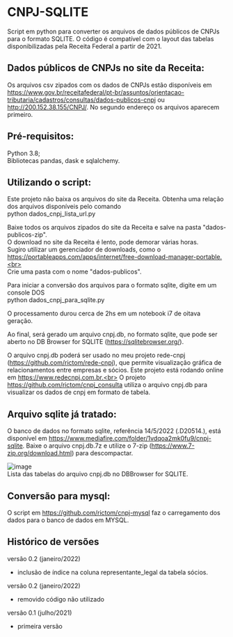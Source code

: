 # CNPJ-SQLITE
Script em python para converter os arquivos de dados públicos de CNPJs para o formato SQLITE. O código é compatível com o layout das tabelas disponibilizadas pela Receita Federal a partir de 2021.

## Dados públicos de CNPJs no site da Receita:
Os arquivos csv zipados com os dados de CNPJs estão disponíveis em https://www.gov.br/receitafederal/pt-br/assuntos/orientacao-tributaria/cadastros/consultas/dados-publicos-cnpj ou http://200.152.38.155/CNPJ/. No segundo endereço os arquivos aparecem primeiro. 

## Pré-requisitos:
Python 3.8;<br>
Bibliotecas pandas, dask e sqlalchemy.<br>

## Utilizando o script:
Este projeto não baixa os arquivos do site da Receita.  Obtenha uma relação dos arquivos disponíveis pelo comando<br>
python dados_cnpj_lista_url.py<br>

Baixe todos os arquivos zipados do site da Receita e salve na pasta "dados-publicos-zip".<br>
O download no site da Receita é lento, pode demorar várias horas. <br>Sugiro utilizar um gerenciador de downloads, como o https://portableapps.com/apps/internet/free-download-manager-portable.<br><br>
Crie uma pasta com o nome "dados-publicos".<br>

Para iniciar a conversão dos arquivos para o formato sqlite, digite em um console DOS<br>
python dados_cnpj_para_sqlite.py<br>

O processamento durou cerca de 2hs em um notebook i7 de oitava geração.

Ao final, será gerado um arquivo cnpj.db, no formato sqlite, que pode ser aberto no DB Browser for SQLITE (https://sqlitebrowser.org/).<br>

O arquivo cnpj.db poderá ser usado no meu projeto rede-cnpj (https://github.com/rictom/rede-cnpj), que permite visualização gráfica de relacionamentos entre empresas e sócios. Este projeto está rodando online em https://www.redecnpj.com.br.<br>
O projeto https://github.com/rictom/cnpj_consulta utiliza o arquivo cnpj.db para visualizar os dados de cnpj em formato de tabela.<br>

## Arquivo sqlite já tratado:<a id="arquivo_sqlite"></a>
O banco de dados no formato sqlite, referência 14/5/2022 (.D20514.), está disponível em  https://www.mediafire.com/folder/1vdqoa2mk0fu9/cnpj-sqlite.
Baixe o arquivo cnpj.db.7z e utilize o 7-zip (https://www.7-zip.org/download.html) para descompactar.<br>

![image](https://user-images.githubusercontent.com/71139693/154585662-8c38c206-cb80-492e-8413-47699c79b4fd.png)<br>
Lista das tabelas do arquivo cnpj.db no DBBrowser for SQLITE.

## Conversão para mysql:
O script em https://github.com/rictom/cnpj-mysql faz o carregamento dos dados para o banco de dados em MYSQL.<br>

## Histórico de versões
versão 0.2 (janeiro/2022)
- inclusão de índice na coluna representante_legal da tabela sócios.

versão 0.2 (janeiro/2022)
- removido código não utilizado

versão 0.1 (julho/2021)
- primeira versão

